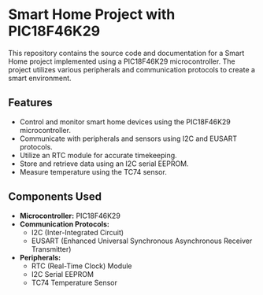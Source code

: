 # Smart Home Project with PIC18F46K29

This repository contains the source code and documentation for a Smart Home project implemented using a PIC18F46K29 microcontroller. The project utilizes various peripherals and communication protocols to create a smart environment.

## Features

- Control and monitor smart home devices using the PIC18F46K29 microcontroller.
- Communicate with peripherals and sensors using I2C and EUSART protocols.
- Utilize an RTC module for accurate timekeeping.
- Store and retrieve data using an I2C serial EEPROM.
- Measure temperature using the TC74 sensor.

## Components Used

- **Microcontroller:** PIC18F46K29
- **Communication Protocols:**
  - I2C (Inter-Integrated Circuit)
  - EUSART (Enhanced Universal Synchronous Asynchronous Receiver Transmitter)
- **Peripherals:**
  - RTC (Real-Time Clock) Module
  - I2C Serial EEPROM
  - TC74 Temperature Sensor


